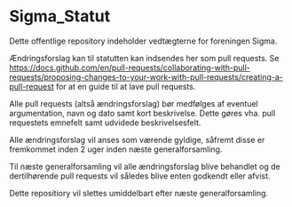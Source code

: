 # Sigma_Statut
Dette offentlige repository indeholder vedtægterne for foreningen Sigma.

Ændringsforslag kan til statutten kan indsendes her som pull requests.
Se https://docs.github.com/en/pull-requests/collaborating-with-pull-requests/proposing-changes-to-your-work-with-pull-requests/creating-a-pull-request
for at en guide til at lave pull requests.

Alle pull requests (altså ændringsforslag) bør medfølges af eventuel argumentation, navn og dato samt kort beskrivelse. Dette gøres vha. pull requestets emnefelt samt udvidede beskrivelsesfelt.

Alle ændringsforslag vil anses som værende gyldige, såfremt disse er fremkommet inden 2 uger inden næste generalforsamling.

Til næste generalforsamling vil alle ændringsforslag blive behandlet og de dertilhørende pull requests vil således blive enten godkendt eller afvist.

Dette repositiory vil slettes umiddelbart efter næste generalforsamling.
